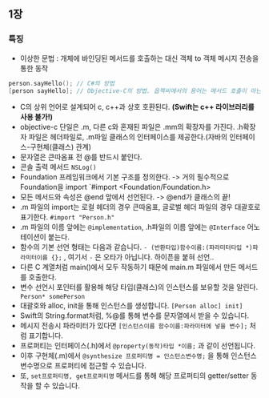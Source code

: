 ## 1장

### 특징
- 이상한 문법 : 개체에 바인딩된 메서드를 호출하는 대신 객체 to 객체 메시지 전송을 통한 동작
```objective-c
person.sayHello(); // C#의 방법
[person sayHello]; // Objective-C의 방법. 옵젝씨에서의 용어는 메서드 호출이 아닌 "메시지 보내기"
```
-  C의 상위 언어로 설계되어 c, c++과 상호 호환된다. **(Swift는 c++ 라이브러리를 사용 불가!)**
- objective-c 단일은 .m, 다른 c와 혼재된 파일은 .mm의 확장자를 가진다. .h확장자 파일은 헤더파일로, .m파일 클래스의 인터페이스를 제공한다.(자바의 인터페이스-구현체(클래스) 관계)
- 문자열은 큰따옴표 전 @를 반드시 붙인다.
- 콘솔 출력 메서드 `NSLog()` 
- Foundation 프레임워크에서 기본 구조를 정의한다. -> 거의 필수적으로 Foundation을 import `#import <Foundation/Foundation.h>
- 모든 메서드와 속성은 @end 앞에서 선언된다. -> @end가 클래스의 끝!
- .m 파일의 import는 로컬 헤더의 경우 큰따옴표, 글로벌 헤더 파일의 경우 대괄호로 표기한다. `#import "Person.h"` 
- .m 파일의 이름 앞에는 `@implementation`, .h파일의 이름 앞에는 `@Interface` 어노테이션이 붙는다.
- 함수의 기본 선언 형태는 다음과 같습니다. `- (반환타입)함수이름:(파라미터타입 *)파라미터이름 {};` , 여기서 `-` 은 오타가 아닙니다. 하이픈을 붙혀 선언..
- 다른 C 계열처럼 main()에서 모두 작동하기 때문에 main.m 파일에서 만든 메서드를 호출한다.
- 변수 선언시 포인터를 활용해 해당 타입(클래스)의 인스턴스를 보유할 것을 알린다. `Person* somePerson` 
- 대괄호와 alloc, init을 통해 인스턴스를 생성합니다. `[Person alloc] init]`
- Swift의 String.format처럼, %@를 통해 변수를 문자열에서 받을 수 있습니다.
- 메시지 전송시 파라미터가 있다면 `[인스턴스이름 함수이름:파라미터에 넣을 변수];` 처럼 표기합니다.
- 프로퍼티는 인터페이스(.h)에서 `@property(동작)타입 *이름;` 과 같이 선언됩니다.
- 이후 구현체(.m)에서 `@synthesize 프로퍼티명 = 인스턴스변수명;` 을 통해 인스턴스 변수명으로 프로퍼티에 접근할 수 있습니다.
- 또, `set프로퍼티명, get프로퍼티명` 메서드를 통해 해당 프로퍼티의 getter/setter 동작을 할 수 있습니다.
